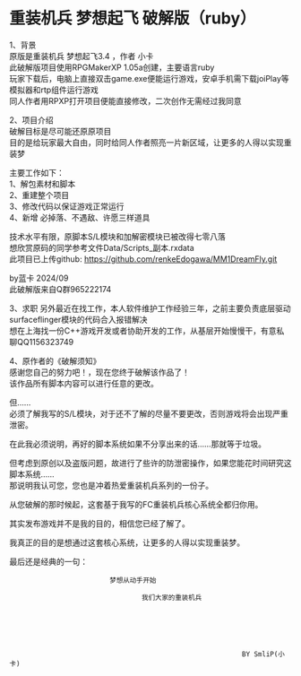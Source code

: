 # 重装机兵 梦想起飞 破解版（ruby）
1、背景  
原版是重装机兵 梦想起飞3.4 ，作者 小卡  
此破解版项目使用RPGMakerXP 1.05a创建，主要语言ruby  
玩家下载后，电脑上直接双击game.exe便能运行游戏，安卓手机需下载joiPlay等模拟器和rtp组件运行游戏  
同人作者用RPXP打开项目便能直接修改，二次创作无需经过我同意  


2、项目介绍  
破解目标是尽可能还原原项目  
目的是给玩家最大自由，同时给同人作者照亮一片新区域，让更多的人得以实现重装梦  

主要工作如下：  
1、解包素材和脚本  
2、重建整个项目  
3、修改代码以保证游戏正常运行  
4、新增 必掉落、不遇敌、许愿三样道具  

技术水平有限，原脚本S/L模块和加解密模块已被改得七零八落  
想欣赏原码的同学参考文件Data/Scripts_副本.rxdata  
此项目已上传github:  https://github.com/renkeEdogawa/MM1DreamFly.git  

by蓝卡 2024/09  
此破解版来自Q群965222174  


3、求职
另外最近在找工作，本人软件维护工作经验三年，之前主要负责底层驱动surfaceflinger模块的代码合入报错解决  
想在上海找一份C++游戏开发或者协助开发的工作，从基层开始慢慢干，有意私聊QQ1156323749  


4、原作者的《破解须知》  
感谢您自己的努力吧！，现在您终于破解该作品了！  
该作品所有脚本内容可以进行任意的更改。  

但……  
必须了解我写的S/L模块，对于还不了解的尽量不要更改，否则游戏将会出现严重泄密。  

在此我必须说明，再好的脚本系统如果不分享出来的话……那就等于垃圾。  

但考虑到原创以及盗版问题，故进行了些许的防泄密操作，如果您能花时间研究这脚本系统……  
那说明我认可您，您也是冲着热爱重装机兵系列的一份子。  

从您破解的那时候起，这套基于我写的FC重装机兵核心系统全都归你用。  

其实发布游戏并不是我的目的，相信您已经了解了。  

我真正的目的是想通过这套核心系统，让更多的人得以实现重装梦。  


最后还是经典的一句：  


                             梦想从动手开始  
                             
                                     我们大家的重装机兵  

                             
                             
                             
                             
                             
                                                              BY SmliP(小卡)
